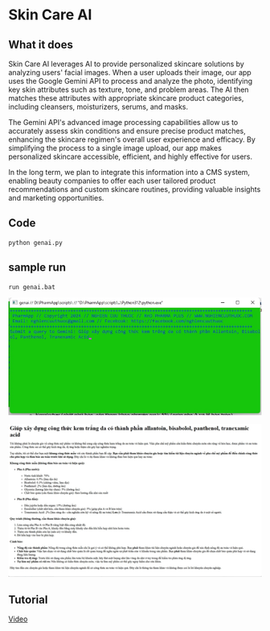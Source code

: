 


# Skin Care AI

## What it does

Skin Care AI leverages AI to provide personalized skincare solutions by analyzing users' facial images. When a user uploads their image, our app uses the Google Gemini API to process and analyze the photo, identifying key skin attributes such as texture, tone, and problem areas. The AI then matches these attributes with appropriate skincare product categories, including cleansers, moisturizers, serums, and masks.

The Gemini API's advanced image processing capabilities allow us to accurately assess skin conditions and ensure precise product matches, enhancing the skincare regimen's overall user experience and efficacy. By simplifying the process to a single image upload, our app makes personalized skincare accessible, efficient, and highly effective for users.

In the long term, we plan to integrate this information into a CMS system, enabling beauty companies to offer each user tailored product recommendations and custom skincare routines, providing valuable insights and marketing opportunities.

## Code
```
python genai.py
```

## sample run

```
run genai.bat
```
![prompt](./images/prompt.jpg)

![Export to web](./images/ai_formulation.jpg)

## Tutorial
[Video](https://youtu.be/25tDXTV3Lr0)
